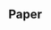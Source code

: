 ## Paper
<!-- 
<script type='text/javascript' src='https://d1bxh8uas1mnw7.cloudfront.net/assets/embed.js'></script>
Blackiston, D....  (2021) 
"[A scalable pipeline for designing reconfigurable organisms](https://www.pnas.org/content/117/4/1853)", 
_Proceedings of the National Academy of Sciences (PNAS)_, vol. 117 no. 4, pp. 1853-1859.  <br>
<br>
<div data-badge-details="right" data-badge-type="medium-donut" data-doi="10.1073/pnas.1910837117" class="altmetric-embed"></div> -->

<!-- 
## Bibtex
<pre>
@article{blackiston2021LivingRobotSwarms,
&nbsp;&nbsp; author={Kriegman, Sam and Blackiston, Douglas and Levin, Michael and Bongard, Josh},
&nbsp;&nbsp; title={A scalable pipeline for designing reconfigurable organisms},
&nbsp;&nbsp; volume={117},
&nbsp;&nbsp; number={4},
&nbsp;&nbsp; pages={1853--1859},
&nbsp;&nbsp; year={2020},
&nbsp;&nbsp; doi={10.1073/pnas.1910837117},
&nbsp;&nbsp; publisher={National Academy of Sciences},
&nbsp;&nbsp; issn={0027-8424},
&nbsp;&nbsp; URL={https://www.pnas.org/content/117/4/1853},
&nbsp;&nbsp; eprint={https://www.pnas.org/content/117/4/1853.full.pdf},
&nbsp;&nbsp; journal={Proceedings of the National Academy of Sciences}
}
</pre>
 -->
